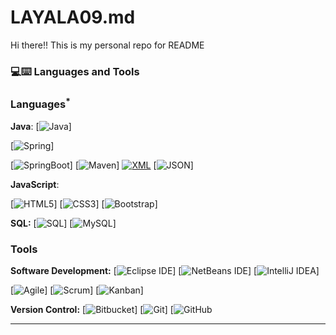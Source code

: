 

# LAYALA09.md
Hi there!!
This is my personal repo for README

### 💻:keyboard: Languages and Tools 

### Languages<sup>*</sup>

 
  **Java**: 
  [![Java](https://img.shields.io/badge/Java-orange?style=flat&logo=java&logoColor=white&link=https:)]


  [![Spring](https://img.shields.io/badge/-Spring-lightgray?style=flat&logo=spring&link)]
 
 
  [![SpringBoot](https://img.shields.io/badge/-Springboot-black?style=flat&logo=springboot&link=https: )]
  [![Maven](https://img.shields.io/badge/Maven-C71A36?style=flat&logo=apache-maven&link=hhttps://github.com/Quananhle/Java-Web-Developer)]
  [![XML](https://img.shields.io/badge/-XML-orange?style=flat&logo=xml&link=https://github.com/Quananhle/Java-Web-Developer)](https://github.com/Quananhle/Java-Web)
  [![JSON](https://img.shields.io/badge/-JSON-lightgray?style=flat&logo=json&link=https:)]

  **JavaScript**: 
 
  [![HTML5](https://img.shields.io/badge/-HTML5-E34F26?style=flat&logo=html5&logoColor=white&link=https://github.com/Quananhle/Front-End-Dev)]
  [![CSS3](https://img.shields.io/badge/-CSS3-1572B6?style=flat&logo=css3&link=https://github.com/Quananhle/Front-End-Dev)] 
  [![Bootstrap](https://img.shields.io/badge/-Bootstrap-purple?style=flat&logo=bootstrap&link=https://github.com/Quananhle/Front-End-Dev)]

  **SQL:**
  [![SQL](https://img.shields.io/badge/-SQL-orange?style=flat&logo=sql&link=https://github.com/Quananhle)]
  [![MySQL](https://img.shields.io/badge/-MySQL-lightgray?style=flat&logo=mysql&link=https://github.com/Quananhle)]
  

### Tools

**Software Development:**
[![Eclipse IDE](https://img.shields.io/badge/-darkblue?style=flat&logo=Eclipse-IDE&logoColor=white&link=https://github.com/Quananhle "Eclipse IDE")]
[![NetBeans IDE](https://img.shields.io/badge/-1B6AC6?style=flat&logo=Apache-NetBeans-IDE&logoColor=white&link=https://github.com/Quananhle "NetBeans IDE")]
[![IntelliJ IDEA](https://img.shields.io/badge/-red?style=flat&logo=IntelliJ-IDEA&logoColor=white&link=https://github.com/Quananhle "IntelliJ IDEA")]



[![Agile](https://img.shields.io/badge/Agile-blue?style=flat&logo=Agile&logoColor=white&link=https://github.com/Quananhle "Agile")] [![Scrum](https://img.shields.io/badge/Scrum-green?style=flat&logo=Scrum&logoColor=white&link=https://github.com/Quananhle "Scrum")] [![Kanban](https://img.shields.io/badge/Kanban-red?style=flat&logo=Kanban&logoColor=white&link=https://github.com/Quananhle "Kanban")]

**Version Control:**
[![Bitbucket](https://img.shields.io/badge/-Bitbucket-blue?style=flat&logo=bitbucket&link=https://github.com/Quananhle)]
[![Git](https://img.shields.io/badge/-Git-black?style=flat&logo=git&link=https://github.com/Quananhle)]
[![GitHub](https://img.shields.io/badge/-GitHub-181717?style=flat&logo=github&link=https:)



---


